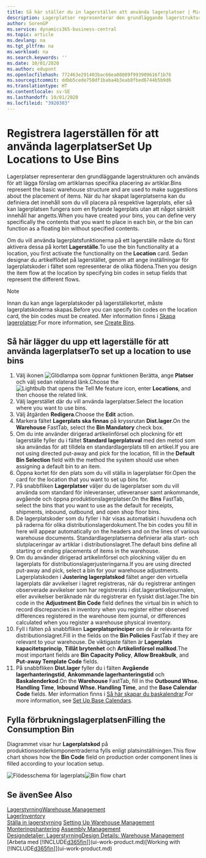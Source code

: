 ```yaml
---
title: Så här ställer du in lagerställen att använda lagerplatser | Microsoft Docs
description: Lagerplatser representerar den grundläggande lagerstrukturen och används för att lägga förslag om artiklarnas specifika placering av artiklar. När du har skapat lagerplatserna kan du definiera det innehåll som du vill placera på respektive lagerplats, eller så kan lagerplatsen fungera som en flytande lagerplats utan att något särskilt innehåll har angetts.
author: SorenGP
ms.service: dynamics365-business-central
ms.topic: article
ms.devlang: na
ms.tgt_pltfrm: na
ms.workload: na
ms.search.keywords: ''
ms.date: 10/01/2020
ms.author: edupont
ms.openlocfilehash: 772463e291403bac66ea08089f993909616f1b76
ms.sourcegitcommit: ddbb5cede750df1baba4b3eab8fbed6744b5b9d6
ms.translationtype: HT
ms.contentlocale: sv-SE
ms.lasthandoff: 10/01/2020
ms.locfileid: "3920303"
---
```

# <a name="set-up-locations-to-use-bins"></a><span data-ttu-id="a69d7-104">Registrera lagerställen för att använda lagerplatser</span><span class="sxs-lookup"><span data-stu-id="a69d7-104">Set Up Locations to Use Bins</span></span>
<span data-ttu-id="a69d7-105">Lagerplatser representerar den grundläggande lagerstrukturen och används för att lägga förslag om artiklarnas specifika placering av artiklar.</span><span class="sxs-lookup"><span data-stu-id="a69d7-105">Bins represent the basic warehouse structure and are used to make suggestions about the placement of items.</span></span> <span data-ttu-id="a69d7-106">När du har skapat lagerplatserna kan du definiera det innehåll som du vill placera på respektive lagerplats, eller så kan lagerplatsen fungera som en flytande lagerplats utan att något särskilt innehåll har angetts.</span><span class="sxs-lookup"><span data-stu-id="a69d7-106">When you have created your bins, you can define very specifically the contents that you want to place in each bin, or the bin can function as a floating bin without specified contents.</span></span>  

<span data-ttu-id="a69d7-107">Om du vill använda lagerplatsfunktionerna på ett lagerställe måste du först aktivera dessa på kortet **Lagerställe**.</span><span class="sxs-lookup"><span data-stu-id="a69d7-107">To use the bin functionality at a location, you first activate the functionality on the **Location** card.</span></span> <span data-ttu-id="a69d7-108">Sedan designar du artikelflödet på lagerstället, genom att ange inställningar för lagerplatskoder i fältet som representerar de olika flödena.</span><span class="sxs-lookup"><span data-stu-id="a69d7-108">Then you design the item flow at the location by specifying bin codes in setup fields that represent the different flows.</span></span>  

> [!NOTE]  
>  <span data-ttu-id="a69d7-109">Innan du kan ange lagerplatskoder på lagerställekortet, måste lagerplatskoderna skapas.</span><span class="sxs-lookup"><span data-stu-id="a69d7-109">Before you can specify bin codes on the location card, the bin codes must be created.</span></span> <span data-ttu-id="a69d7-110">Mer information finns i [Skapa lagerplatser](warehouse-how-to-create-individual-bins.md).</span><span class="sxs-lookup"><span data-stu-id="a69d7-110">For more information, see [Create Bins](warehouse-how-to-create-individual-bins.md).</span></span>  

## <a name="to-set-up-a-location-to-use-bins"></a><span data-ttu-id="a69d7-111">Så här lägger du upp ett lagerställe för att använda lagerplatser</span><span class="sxs-lookup"><span data-stu-id="a69d7-111">To set up a location to use bins</span></span>  
1.  <span data-ttu-id="a69d7-112">Välj ikonen ![Glödlampa som öppnar funktionen Berätta](media/ui-search/search_small.png "Berätta vad du vill göra"), ange **Platser** och välj sedan relaterad länk.</span><span class="sxs-lookup"><span data-stu-id="a69d7-112">Choose the ![Lightbulb that opens the Tell Me feature](media/ui-search/search_small.png "Tell me what you want to do") icon, enter **Locations**, and then choose the related link.</span></span>  
2.  <span data-ttu-id="a69d7-113">Välj lagerstället där du vill använda lagerplatser.</span><span class="sxs-lookup"><span data-stu-id="a69d7-113">Select the location where you want to use bins.</span></span>  
3.  <span data-ttu-id="a69d7-114">Välj åtgärden **Redigera**.</span><span class="sxs-lookup"><span data-stu-id="a69d7-114">Choose the **Edit** action.</span></span>  
4.  <span data-ttu-id="a69d7-115">Markera fältet **Lagerplats ska finnas** på kryssrutan **Dist.lager**.</span><span class="sxs-lookup"><span data-stu-id="a69d7-115">On the **Warehouse** FastTab, select the **Bin Mandatory** check box.</span></span>  
5.  <span data-ttu-id="a69d7-116">Om du inte använder dirigerad artikelinförsel och plockning för ett lagerställe fyller du i fältet **Standard lagerplatsval** med den metod som ska användas för att tilldela en standardlagerplats till en artikel.</span><span class="sxs-lookup"><span data-stu-id="a69d7-116">If you are not using directed put-away and pick for the location, fill in the **Default Bin Selection** field with the method the system should use when assigning a default bin to an item.</span></span>  
6.  <span data-ttu-id="a69d7-117">Öppna kortet för den plats som du vill ställa in lagerplatser för.</span><span class="sxs-lookup"><span data-stu-id="a69d7-117">Open the card for the location that you want to set up bins for.</span></span>
7.  <span data-ttu-id="a69d7-118">På snabbfliken **Lagerplatser** väljer du de lagerplatser som du vill använda som standard för inleveranser, utleveranser samt ankommande, avgående och öppna produktionslagerplatser.</span><span class="sxs-lookup"><span data-stu-id="a69d7-118">On the **Bins** FastTab, select the bins that you want to use as the default for receipts, shipments, inbound, outbound, and open shop floor bins.</span></span>  
8.  <span data-ttu-id="a69d7-119">De lagerplatskoder som du fyller i här visas automatiskt i huvudena och på raderna för olika distributionslagerdokument.</span><span class="sxs-lookup"><span data-stu-id="a69d7-119">The bin codes you fill in here will appear automatically on the headers and on the lines of various warehouse documents.</span></span> <span data-ttu-id="a69d7-120">Standardlagerplatserna definierar alla start- och slutplaceringar av artiklar i distributionslagret.</span><span class="sxs-lookup"><span data-stu-id="a69d7-120">The default bins define all starting or ending placements of items in the warehouse.</span></span>  
9.  <span data-ttu-id="a69d7-121">Om du använder dirigerad artikelinförsel och plockning väljer du en lagerplats för distributionslagerjusteringarna.</span><span class="sxs-lookup"><span data-stu-id="a69d7-121">If you are using directed put-away and pick, select a bin for your warehouse adjustments.</span></span> <span data-ttu-id="a69d7-122">Lagerplatskoden i **Justering lagerplatskod** fältet anger den virtuella lagerplats där avvikelser i lagret registreras, när du registrerar antingen observerade avvikelser som har registrerats i dist.lagerartikeljournalen, eller avvikelser beräknade när du registrerar en fysiskt dist.lager.</span><span class="sxs-lookup"><span data-stu-id="a69d7-122">The bin code in the **Adjustment Bin Code** field defines the virtual bin in which to record discrepancies in inventory when you register either observed differences registered in the warehouse item journal, or differences calculated when you register a warehouse physical inventory.</span></span>  
10. <span data-ttu-id="a69d7-123">Fyll i fälten på snabbfliken **Lagerplatsprinciper** om de är relevanta för distributionslagret.</span><span class="sxs-lookup"><span data-stu-id="a69d7-123">Fill in the fields on the **Bin Policies** FastTab if they are relevant to your warehouse.</span></span> <span data-ttu-id="a69d7-124">De viktigaste fälten är **Lagerplats kapacitetsprincip**, **Tillåt brytenhet** och **Artikelinförsel mallkod**.</span><span class="sxs-lookup"><span data-stu-id="a69d7-124">The most important fields are **Bin Capacity Policy**, **Allow Breakbulk**, and **Put-away Template Code** fields.</span></span>  
11. <span data-ttu-id="a69d7-125">På snabbfliken **Dist.lager** fyller du i fälten **Avgående lagerhanteringstid**, **Ankommande lagerhanteringstid** och **Baskalenderkod**.</span><span class="sxs-lookup"><span data-stu-id="a69d7-125">On the **Warehouse** FastTab, fill in the **Outbound Whse. Handling Time**, **Inbound Whse. Handling Time**, and the **Base Calendar Code** fields.</span></span> <span data-ttu-id="a69d7-126">Mer information finns i [Så här skapar du baskalendrar](across-how-to-assign-base-calendars.md).</span><span class="sxs-lookup"><span data-stu-id="a69d7-126">For more information, see [Set Up Base Calendars](across-how-to-assign-base-calendars.md).</span></span>

## <a name="filling-the-consumption-bin"></a><span data-ttu-id="a69d7-127">Fylla förbrukningslagerplatsen</span><span class="sxs-lookup"><span data-stu-id="a69d7-127">Filling the Consumption Bin</span></span>
<span data-ttu-id="a69d7-128">Diagrammet visar hur **Lagerplatskod** på produktionsorderkomponentraderna fylls enligt platsinställningen.</span><span class="sxs-lookup"><span data-stu-id="a69d7-128">This flow chart shows how the **Bin Code** field on production order component lines is filled according to your location setup.</span></span>

<span data-ttu-id="a69d7-129">![Flödesschema för lagerplats](media/binflow.png "BinFlow")</span><span class="sxs-lookup"><span data-stu-id="a69d7-129">![Bin flow chart](media/binflow.png "BinFlow")</span></span>  

## <a name="see-also"></a><span data-ttu-id="a69d7-130">Se även</span><span class="sxs-lookup"><span data-stu-id="a69d7-130">See Also</span></span>
[<span data-ttu-id="a69d7-131">Lagerstyrning</span><span class="sxs-lookup"><span data-stu-id="a69d7-131">Warehouse Management</span></span>](warehouse-manage-warehouse.md)  
[<span data-ttu-id="a69d7-132">Lager</span><span class="sxs-lookup"><span data-stu-id="a69d7-132">Inventory</span></span>](inventory-manage-inventory.md)  
<span data-ttu-id="a69d7-133">[Ställa in lagerstyrning](warehouse-setup-warehouse.md)   </span><span class="sxs-lookup"><span data-stu-id="a69d7-133">[Setting Up Warehouse Management](warehouse-setup-warehouse.md)   </span></span>  
<span data-ttu-id="a69d7-134">[Monteringshantering](assembly-assemble-items.md)  </span><span class="sxs-lookup"><span data-stu-id="a69d7-134">[Assembly Management](assembly-assemble-items.md)  </span></span>  
[<span data-ttu-id="a69d7-135">Designdetaljer: Lagerstyrning</span><span class="sxs-lookup"><span data-stu-id="a69d7-135">Design Details: Warehouse Management</span></span>](design-details-warehouse-management.md)  
<span data-ttu-id="a69d7-136">[Arbeta med [!INCLUDE[d365fin](includes/d365fin_md.md)]](ui-work-product.md)</span><span class="sxs-lookup"><span data-stu-id="a69d7-136">[Working with [!INCLUDE[d365fin](includes/d365fin_md.md)]](ui-work-product.md)</span></span>
